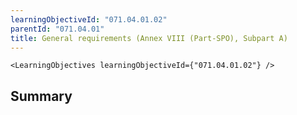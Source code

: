 ```yaml
---
learningObjectiveId: "071.04.01.02"
parentId: "071.04.01"
title: General requirements (Annex VIII (Part-SPO), Subpart A)
---
```


```tsx eval
<LearningObjectives learningObjectiveId={"071.04.01.02"} />
```

## Summary
